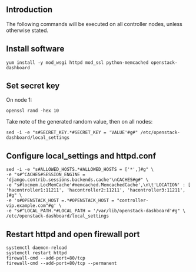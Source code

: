 Introduction
------------

The following commands will be executed on all controller nodes, unless otherwise stated.

Install software
----------------

    yum install -y mod_wsgi httpd mod_ssl python-memcached openstack-dashboard

Set secret key
--------------

On node 1:

    openssl rand -hex 10

Take note of the generated random value, then on all nodes:

    sed -i -e "s#SECRET_KEY.*#SECRET_KEY = 'VALUE'#g#" /etc/openstack-dashboard/local_settings

Configure local\_settings and httpd.conf
----------------------------------------

    sed -i -e "s#ALLOWED_HOSTS.*#ALLOWED_HOSTS = ['*',]#g" \
    -e "s#^CACHES#SESSION_ENGINE = 'django.contrib.sessions.backends.cache'\nCACHES#g#" \
    -e "s#locmem.LocMemCache'#memcached.MemcachedCache',\n\t'LOCATION' : [ 'hacontroller1:11211', 'hacontroller2:11211', 'hacontroller3:11211', ]#g" \
    -e 's#OPENSTACK_HOST =.*#OPENSTACK_HOST = "controller-vip.example.com"#g' \
    -e "s#^LOCAL_PATH.*#LOCAL_PATH = '/var/lib/openstack-dashboard'#g" \
    /etc/openstack-dashboard/local_settings

Restart httpd and open firewall port
------------------------------------

    systemctl daemon-reload
    systemctl restart httpd
    firewall-cmd --add-port=80/tcp
    firewall-cmd --add-port=80/tcp --permanent
